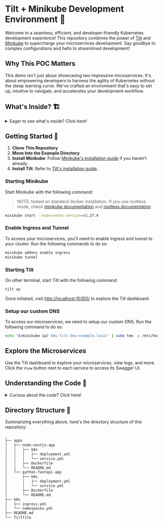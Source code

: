 # Tilt + Minikube Development Environment 🚀

Welcome to a seamless, efficient, and developer-friendly Kubernetes development experience! This repository combines the power of [Tilt](https://tilt.dev/) and [Minikube](https://minikube.sigs.k8s.io/) to supercharge your microservices development. Say goodbye to complex configurations and hello to streamlined development!

## Why This POC Matters

This demo isn't just about showcasing two impressive microservices. It's about empowering developers to harness the agility of Kubernetes without the steep learning curve. We've crafted an environment that's easy to set up, intuitive to navigate, and accelerates your development workflow.

## What's Inside? 🏗️

<details><summary>Eager to see what's inside? Click here!</summary>

### Microservices 📦

1. **Node.js with Nest.js** 🟢
   A beautifully crafted Nest.js API, complete with Swagger integration for effortless exploration.

2. **Python with FastAPI** 🐍
   Dive into FastAPI's high-performance world! Another RESTful API flaunting a Swagger interface for swift exploration.

### Kubernetes 🚢

1. **Ingress** 🛣️
   Easily route traffic to your microservices with Ingress.

2. **Namespaces** 📁
   Organize your microservices with namespaces.

3. **Deployments** 🚀
   Deploy your microservices with ease.

4. **Services** 📡
   Expose your microservices with services.

### Tilt 🚀

1. **Tiltfile** 📜
   Configure your development environment with Tilt.

</details>

## Getting Started 🚦

1. **Clone This Repository**
2. **Move Into the Example Directory**
3. **Install Minikube**: Follow [Minikube's installation guide](https://minikube.sigs.k8s.io/docs/start/) if you haven't already.
4. **Install Tilt**: Refer to [Tilt's installation guide](https://docs.tilt.dev/install.html).

### Starting Minikube

Start Minikube with the following command:

> NOTE: tested on standard docker installation. If you use rootless mode, check [minikube documentation](https://minikube.sigs.k8s.io/docs/drivers/docker/#requirements) and [rootless documentation](https://rootlesscontaine.rs/getting-started/kubernetes/#minikube)

```sh
minikube start --kubernetes-version=v1.27.4
```

### Enable Ingress and Tunnel

To access your microservices, you'll need to enable Ingress and tunnel to your cluster. Run the following commands to do so:

```sh
minikube addons enable ingress
minikube tunnel
```

### Starting Tilt

On other terminal, start Tilt with the following command:

```sh
tilt up
```

Once initiated, visit [http://localhost:10350/](http://localhost:10350/) to explore the Tilt dashboard.

### Setup our custom DNS

To access our microservices, we need to setup our custom DNS. Run the following command to do so:

```sh
echo "$(minikube ip) k8s-tilt-dev-example.local" | sudo tee -a /etc/hosts
```

## Explore the Microservices

Use the Tilt dashboard to explore your microservices, view logs, and more. Click the `View` button next to each service to access its Swagger UI.

## Understanding the Code 🧐

<details><summary>Curious about the code? Click here!</summary>

### Ingress

The `k8s/ingress.yml` routes traffic to the microservices.

### Namespaces

Organize microservices using the `k8s/namespaces.yml` file, making management a breeze.

### Microservices

Each microservice in the `apps` directory has the following key components:

#### Dockerfile 🐳

The `Dockerfile` defines the microservice's Docker image. Customize it to your liking!

#### Kubernetes YAML Files 📄

The `k8s` directory contains the Kubernetes YAML files for each microservice. Each microservice has a `deployment.yml` and `service.yml` file:

- `deployment.yml`: Defines the microservice's deployment. A deployment is a Kubernetes object that manages a replicated application. It creates Pods and ReplicaSets to ensure the desired number of Pods are running and available.
- `service.yml`: Defines the microservice's service. A service is a Kubernetes object that exposes an application running on a set of Pods as a network service.

## Tiltfile 📜

The `Tiltfile` configures Tilt. Customize your dev environment and add more microservices here.

</details>

## Directory Structure 📁

Summarizing everything above, here's the directory structure of this repository:

```txt
.
├── apps
│   ├── node-nestjs-app
│   │   ├── k8s
│   │   │   ├── deployment.yml
│   │   │   └── service.yml
│   │   ├── Dockerfile
│   │   └── README.md
│   └── python-fastapi-app
│       ├── k8s
│       │   ├── deployment.yml
│       │   └── service.yml
│       ├── Dockerfile
│       └── README.md
├── k8s
│   ├── ingress.yml
│   └── namespaces.yml
├── README.md
└── Tiltfile
```
